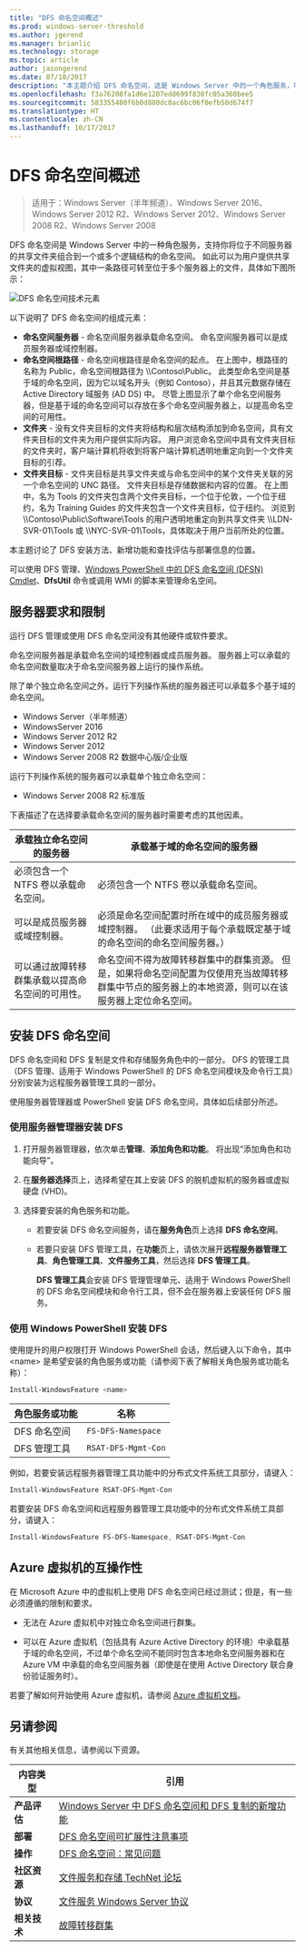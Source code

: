 ```yaml
---
title: "DFS 命名空间概述"
ms.prod: windows-server-threshold
ms.author: jgerend
ms.manager: brianlic
ms.technology: storage
ms.topic: article
author: jasongerend
ms.date: 07/10/2017
description: "本主题介绍 DFS 命名空间，这是 Windows Server 中的一个角色服务，可用于将不同服务器上的共享文件夹组合到一个或多个逻辑结构的命名空间中。"
ms.openlocfilehash: f3a76208fa1d6e1207edd699f830fc05a360bee5
ms.sourcegitcommit: 583355400f6b0d880dc0ac6bc06f0efb50d674f7
ms.translationtype: HT
ms.contentlocale: zh-CN
ms.lasthandoff: 10/17/2017
---
```

# <a name="dfs-namespaces-overview"></a>DFS 命名空间概述

> 适用于：Windows Server（半年频道）、Windows Server 2016、Windows Server 2012 R2、Windows Server 2012、Windows Server 2008 R2、Windows Server 2008

DFS 命名空间是 Windows Server 中的一种角色服务，支持你将位于不同服务器的共享文件夹组合到一个或多个逻辑结构的命名空间。 如此可以为用户提供共享文件夹的虚拟视图，其中一条路径可转至位于多个服务器上的文件，具体如下图所示：

![DFS 命名空间技术元素](media/dfs-overview.png)

以下说明了 DFS 命名空间的组成元素：

- **命名空间服务器** - 命名空间服务器承载命名空间。 命名空间服务器可以是成员服务器或域控制器。
- **命名空间根路径** - 命名空间根路径是命名空间的起点。 在上图中，根路径的名称为 Public，命名空间根路径为 \\\\Contoso\\Public。 此类型命名空间是基于域的命名空间，因为它以域名开头（例如 Contoso），并且其元数据存储在 Active Directory 域服务 (AD DS) 中。 尽管上图显示了单个命名空间服务器，但是基于域的命名空间可以存放在多个命名空间服务器上，以提高命名空间的可用性。
- **文件夹** - 没有文件夹目标的文件夹将结构和层次结构添加到命名空间，具有文件夹目标的文件夹为用户提供实际内容。 用户浏览命名空间中具有文件夹目标的文件夹时，客户端计算机将收到将客户端计算机透明地重定向到一个文件夹目标的引荐。
- **文件夹目标** - 文件夹目标是共享文件夹或与命名空间中的某个文件夹关联的另一个命名空间的 UNC 路径。 文件夹目标是存储数据和内容的位置。 在上图中，名为 Tools 的文件夹包含两个文件夹目标，一个位于伦敦，一个位于纽约，名为 Training Guides 的文件夹包含一个文件夹目标，位于纽约。 浏览到 \\\\Contoso\\Public\\Software\\Tools 的用户透明地重定向到共享文件夹 \\\\LDN-SVR-01\\Tools 或 \\\\NYC-SVR-01\\Tools，具体取决于用户当前所处的位置。

本主题讨论了 DFS 安装方法、新增功能和查找评估与部署信息的位置。

可以使用 DFS 管理、[Windows PowerShell 中的 DFS 命名空间 (DFSN) Cmdlet](https://technet.microsoft.com/library/jj884270.aspx)、**DfsUtil** 命令或调用 WMI 的脚本来管理命名空间。

## <a name="server-requirements-and-limits"></a>服务器要求和限制

运行 DFS 管理或使用 DFS 命名空间没有其他硬件或软件要求。

命名空间服务器是承载命名空间的域控制器或成员服务器。 服务器上可以承载的命名空间数量取决于命名空间服务器上运行的操作系统。

除了单个独立命名空间之外，运行下列操作系统的服务器还可以承载多个基于域的命名空间。 

- Windows Server（半年频道）
- WindowsServer 2016 
- Windows Server 2012 R2
- Windows Server 2012
- Windows Server 2008 R2 数据中心版/企业版

运行下列操作系统的服务器可以承载单个独立命名空间：

- Windows Server 2008 R2 标准版


下表描述了在选择要承载命名空间的服务器时需要考虑的其他因素。

|承载独立命名空间的服务器|承载基于域的命名空间的服务器|
|---|---|
|必须包含一个 NTFS 卷以承载命名空间。|必须包含一个 NTFS 卷以承载命名空间。|
|可以是成员服务器或域控制器。|必须是命名空间配置时所在域中的成员服务器或域控制器。 （此要求适用于每个承载既定基于域的命名空间的命名空间服务器。）|
|可以通过故障转移群集承载以提高命名空间的可用性。|命名空间不得为故障转移群集中的群集资源。 但是，如果将命名空间配置为仅使用充当故障转移群集中节点的服务器上的本地资源，则可以在该服务器上定位命名空间。|

## <a name="installing-dfs-namespaces"></a>安装 DFS 命名空间

DFS 命名空间和 DFS 复制是文件和存储服务角色中的一部分。 DFS 的管理工具（DFS 管理、适用于 Windows PowerShell 的 DFS 命名空间模块及命令行工具）分别安装为远程服务器管理工具的一部分。

使用服务器管理器或 PowerShell 安装 DFS 命名空间，具体如后续部分所述。

### <a name="to-install-dfs-by-using-server-manager"></a>使用服务器管理器安装 DFS

1. 打开服务器管理器，依次单击**管理**、**添加角色和功能**。 将出现“添加角色和功能向导”。

2. 在**服务器选择**页上，选择希望在其上安装 DFS 的脱机虚拟机的服务器或虚拟硬盘 (VHD)。

3. 选择要安装的角色服务和功能。

    - 若要安装 DFS 命名空间服务，请在**服务角色**页上选择 **DFS 命名空间**。

    - 若要只安装 DFS 管理工具，在**功能**页上，请依次展开**远程服务器管理工具**、**角色管理工具**、**文件服务工具**，然后选择 **DFS 管理工具**。

         **DFS 管理工具**会安装 DFS 管理管理单元、适用于 Windows PowerShell 的 DFS 命名空间模块和命令行工具，但不会在服务器上安装任何 DFS 服务。

### <a name="to-install-dfs-by-using-windows-powershell"></a>使用 Windows PowerShell 安装 DFS

使用提升的用户权限打开 Windows PowerShell 会话，然后键入以下命令，其中 <name\> 是希望安装的角色服务或功能（请参阅下表了解相关角色服务或功能名称）：

```PowerShell
Install-WindowsFeature <name>
```

|角色服务或功能|名称|
|---|---|
|DFS 命名空间|`FS-DFS-Namespace`|
|DFS 管理工具|`RSAT-DFS-Mgmt-Con`|

例如，若要安装远程服务器管理工具功能中的分布式文件系统工具部分，请键入：

```PowerShell
Install-WindowsFeature RSAT-DFS-Mgmt-Con
```

若要安装 DFS 命名空间和远程服务器管理工具功能中的分布式文件系统工具部分，请键入：

```PowerShell
Install-WindowsFeature FS-DFS-Namespace, RSAT-DFS-Mgmt-Con
```

## <a name="interoperability-with-azure-virtual-machines"></a>Azure 虚拟机的互操作性

在 Microsoft Azure 中的虚拟机上使用 DFS 命名空间已经过测试；但是，有一些必须遵循的限制和要求。

- 无法在 Azure 虚拟机中对独立命名空间进行群集。

- 可以在 Azure 虚拟机（包括具有 Azure Active Directory 的环境）中承载基于域的命名空间，不过单个命名空间不能同时包含本地命名空间服务器和在 Azure VM 中承载的命名空间服务器（即使是在使用 Active Directory 联合身份验证服务时）。

若要了解如何开始使用 Azure 虚拟机，请参阅 [Azure 虚拟机文档](https://docs.microsoft.com/azure/virtual-machines/)。

## <a name="see-also"></a>另请参阅

有关其他相关信息，请参阅以下资源。

|内容类型|引用|
|------------------|----------------|
|**产品评估**|[Windows Server 中 DFS 命名空间和 DFS 复制的新增功能](https://technet.microsoft.com/library/dn281957(v=ws.11).aspx)|
|**部署**|[DFS 命名空间可扩展性注意事项](http://blogs.technet.com/b/filecab/archive/2012/08/26/dfs-namespace-scalability-considerations.aspx)|
|**操作**|[DFS 命名空间：常见问题](http://technet.microsoft.com/library/ee404780.aspx)|
|**社区资源**|[文件服务和存储 TechNet 论坛](http://social.technet.microsoft.com/forums/winserverfiles/threads/)|
|**协议**|[文件服务 Windows Server 协议](http://msdn.microsoft.com/library/cc239875.aspx)|
|**相关技术**| [故障转移群集](../../failover-clustering/failover-clustering-overview.md)|